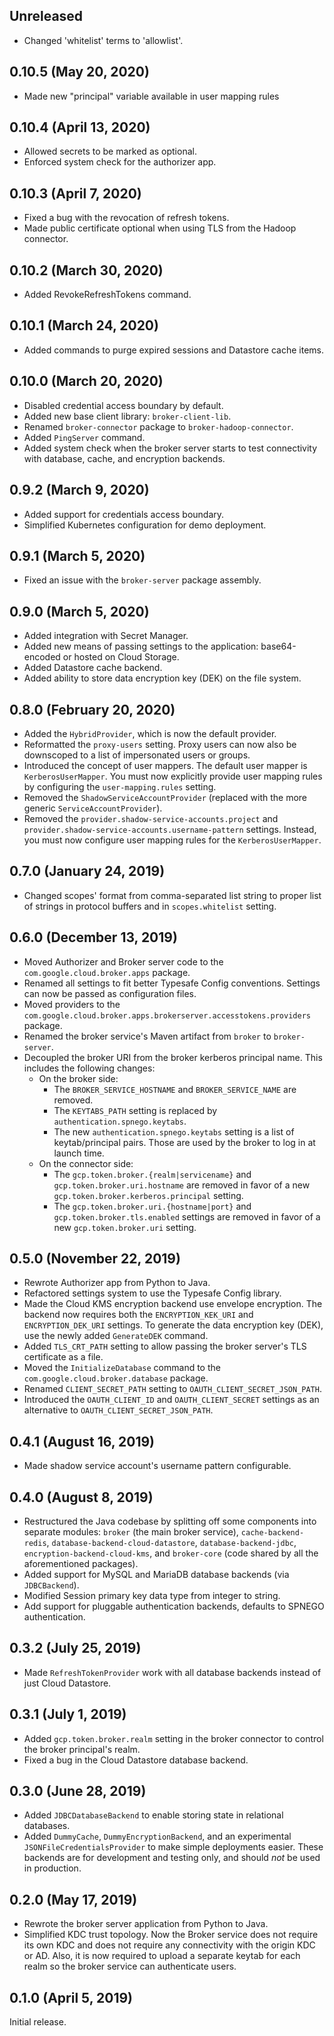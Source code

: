 ## Unreleased

- Changed 'whitelist' terms to 'allowlist'.

## 0.10.5 (May 20, 2020)

- Made new "principal" variable available in user mapping rules

## 0.10.4 (April 13, 2020)

- Allowed secrets to be marked as optional.
- Enforced system check for the authorizer app.

## 0.10.3 (April 7, 2020)

- Fixed a bug with the revocation of refresh tokens.
- Made public certificate optional when using TLS from the Hadoop connector.

## 0.10.2 (March 30, 2020)

- Added RevokeRefreshTokens command.

## 0.10.1 (March 24, 2020)

- Added commands to purge expired sessions and Datastore cache items.

## 0.10.0 (March 20, 2020)

- Disabled credential access boundary by default.
- Added new base client library: `broker-client-lib`.
- Renamed `broker-connector` package to `broker-hadoop-connector`.
- Added `PingServer` command.
- Added system check when the broker server starts to test connectivity
  with database, cache, and encryption backends.

## 0.9.2 (March 9, 2020)

- Added support for credentials access boundary.
- Simplified Kubernetes configuration for demo deployment.

## 0.9.1 (March 5, 2020)

- Fixed an issue with the `broker-server` package assembly.

## 0.9.0 (March 5, 2020)

- Added integration with Secret Manager.
- Added new means of passing settings to the application: base64-encoded or hosted on Cloud Storage.
- Added Datastore cache backend.
- Added ability to store data encryption key (DEK) on the file system.

## 0.8.0 (February 20, 2020)

- Added the `HybridProvider`, which is now the default provider.
- Reformatted the `proxy-users` setting. Proxy users can now also be downscoped to a list of impersonated users or
  groups.
- Introduced the concept of user mappers. The default user mapper is `KerberosUserMapper`. You must now explicitly
  provide user mapping rules by configuring the `user-mapping.rules` setting.
- Removed the `ShadowServiceAccountProvider` (replaced with the more generic `ServiceAccountProvider`).
- Removed the `provider.shadow-service-accounts.project` and `provider.shadow-service-accounts.username-pattern`
  settings. Instead, you must now configure user mapping rules for the `KerberosUserMapper`.

## 0.7.0 (January 24, 2019)

- Changed scopes' format from comma-separated list string to proper list of strings in protocol buffers and in
  `scopes.whitelist` setting.

## 0.6.0 (December 13, 2019)

- Moved Authorizer and Broker server code to the `com.google.cloud.broker.apps` package.
- Renamed all settings to fit better Typesafe Config conventions. Settings can now be passed as configuration files.
- Moved providers to the `com.google.cloud.broker.apps.brokerserver.accesstokens.providers` package.
- Renamed the broker service's Maven artifact from `broker` to `broker-server`.
- Decoupled the broker URI from the broker kerberos principal name. This includes the following changes:
  * On the broker side:
    - The `BROKER_SERVICE_HOSTNAME` and `BROKER_SERVICE_NAME` are removed.
    - The `KEYTABS_PATH` setting is replaced by `authentication.spnego.keytabs`.
    - The new `authentication.spnego.keytabs` setting is a list of keytab/principal pairs. Those are used by the broker
      to log in at launch time.
  * On the connector side:
    - The `gcp.token.broker.{realm|servicename}` and `gcp.token.broker.uri.hostname` are removed in favor of a
      new `gcp.token.broker.kerberos.principal` setting.
    - The `gcp.token.broker.uri.{hostname|port}` and `gcp.token.broker.tls.enabled` settings are removed in
      favor of a new `gcp.token.broker.uri` setting.

## 0.5.0 (November 22, 2019)

- Rewrote Authorizer app from Python to Java.
- Refactored settings system to use the Typesafe Config library.
- Made the Cloud KMS encryption backend use envelope encryption. The backend now requires
  both the `ENCRYPTION_KEK_URI` and `ENCRYPTION_DEK_URI` settings. To generate the data
  encryption key (DEK), use the newly added `GenerateDEK` command.
- Added `TLS_CRT_PATH` setting to allow passing the broker server's TLS certificate as a file.
- Moved the `InitializeDatabase` command to the `com.google.cloud.broker.database` package.
- Renamed `CLIENT_SECRET_PATH` setting to `OAUTH_CLIENT_SECRET_JSON_PATH`.
- Introduced the `OAUTH_CLIENT_ID` and `OAUTH_CLIENT_SECRET` settings as an alternative
  to `OAUTH_CLIENT_SECRET_JSON_PATH`.


## 0.4.1 (August 16, 2019)

- Made shadow service account's username pattern configurable.

## 0.4.0 (August 8, 2019)

- Restructured the Java codebase by splitting off some components into separate modules:
  `broker` (the main broker service), `cache-backend-redis`, `database-backend-cloud-datastore`,
  `database-backend-jdbc`, `encryption-backend-cloud-kms`, and `broker-core` (code shared by all the
  aforementioned packages).
- Added support for MySQL and MariaDB database backends (via `JDBCBackend`).
- Modified Session primary key data type from integer to string.
- Add support for pluggable authentication backends, defaults to SPNEGO authentication.

## 0.3.2 (July 25, 2019)

- Made `RefreshTokenProvider` work with all database backends instead of just Cloud Datastore.

## 0.3.1 (July 1, 2019)

- Added `gcp.token.broker.realm` setting in the broker connector to control
  the broker principal's realm.
- Fixed a bug in the Cloud Datastore database backend.

## 0.3.0 (June 28, 2019)

- Added `JDBCDatabaseBackend` to enable storing state in relational databases.
- Added `DummyCache`, `DummyEncryptionBackend`, and an experimental
  `JSONFileCredentialsProvider` to make simple deployments easier.
  These backends are for development and testing only, and should *not*
  be used in production.

## 0.2.0 (May 17, 2019)

- Rewrote the broker server application from Python to Java.
- Simplified KDC trust topology. Now the Broker service does not
  require its own KDC and does not require any connectivity with the
  origin KDC or AD. Also, it is now required to upload a separate
  keytab for each realm so the broker service can authenticate users.

## 0.1.0 (April 5, 2019)

Initial release.
